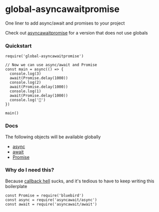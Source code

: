# global-asyncawaitpromise

One liner to add async/await and promises to your project

Check out [asyncawaitpromise](https://npmjs.com/package/asyncawaitpromise)
for a version that does not use globals

### Quickstart

    require('global-asyncawaitpromise')

    // Now we can use async/await and Promise
    const main = async(() => {
      console.log(3)
      await(Promise.delay(1000))
      console.log(2)
      await(Promise.delay(1000))
      console.log(1)
      await(Promise.delay(1000))
      console.log('🚀')
    })

    main()

### Docs

The following objects will be available globally

- [async](https://github.com/yortus/asyncawait)
- [await](https://github.com/yortus/asyncawait)
- [Promise](https://github.com/petkaantonov/bluebird)

### Why do I need this?

Because [callback hell](http://callbackhell.com) sucks, and it's
tedious to have to keep writing this boilerplate

    const Promise = require('bluebird')
    const async = require('asyncawait/async')
    const await = require('asyncawait/await')
